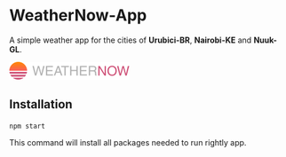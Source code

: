 # WeatherNow-App

A simple weather app for the cities of **Urubici-BR**, **Nairobi-KE** and **Nuuk-GL**.


![Logo of Weather App](/src/assets/images/weathernow-logo.svg)

## Installation

``` 
npm start
```
This command will install all packages needed to run rightly app.